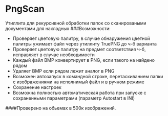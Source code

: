 # PngScan
Утиллита для рекурсивной обработки папок со сканироваными документами для накладных
###Возможности:
 - Проверяет цветовую палитру, в случае обнаружения цветной палитры ужимает файл через утиллиту TruePNG до ч-б варианта
 - Проверяет цветовую палитру на предмет соответствия ч-б, исправляет в случае необходимости
 - Каждый файл BMP конвертирует в PNG, если такого на найдено рядом
 - Удаляет BMP если рядом лежит аналог в PNG
 - Возможен автозапуск в командной строке, перетаскиванием папки с изображениями на исполнимый файл и в ручном режиме
 - Сохранение настроек
 - Возможна полностью автоматическая работа при запуске с сохраненными параметрами (параметр Autostart в INI)

####Проверено на обьемах в 500к изображений.
